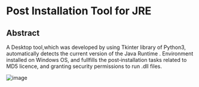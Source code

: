 # Post Installation Tool for JRE

## Abstract
A Desktop tool,which was developed by using Tkinter library of Python3, automatically detects the current version of the Java Runtime . Environment installed on Windows OS, and fullfills the post‐installation tasks related to MD5 licence, and granting security permissions to run .dll files.

![image](https://github.com/user-attachments/assets/d427f995-ee00-4162-8bb1-a864a3fa57f1)
